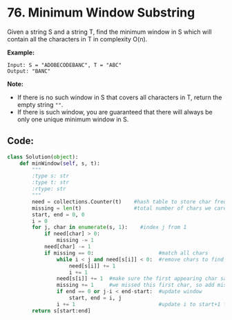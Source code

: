 # 76. Minimum Window Substring

Given a string S and a string T, find the minimum window in S which will contain all the characters in T in complexity O\(n\).

**Example:**

```text
Input: S = "ADOBECODEBANC", T = "ABC"
Output: "BANC"
```

**Note:**

* If there is no such window in S that covers all characters in T, return the empty string `""`.
* If there is such window, you are guaranteed that there will always be only one unique minimum window in S.

## Code:

```python
class Solution(object):
    def minWindow(self, s, t):
        """
        :type s: str
        :type t: str
        :rtype: str
        """
        need = collections.Counter(t)    #hash table to store char frequency
        missing = len(t)                 #total number of chars we care
        start, end = 0, 0
        i = 0
        for j, char in enumerate(s, 1):    #index j from 1
            if need[char] > 0:
                missing -= 1
            need[char] -= 1
            if missing == 0:                     #match all chars
                while i < j and need[s[i]] < 0:  #remove chars to find the real start
                    need[s[i]] += 1
                    i += 1
                need[s[i]] += 1  #make sure the first appearing char satisfies need[char]>0
                missing += 1     #we missed this first char, so add missing by 1
                if end == 0 or j-i < end-start:  #update window
                    start, end = i, j
                i += 1                           #update i to start+1 for next window
        return s[start:end]
```

